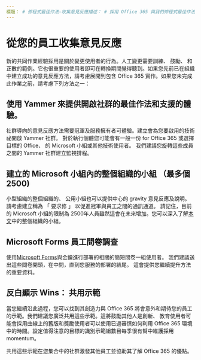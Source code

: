 ```yaml
---
標題： # 修程式最佳作法-收集意見反應描述： # 採用 Office 365 與我們修程式最佳作法作者: {github 識別碼} # karuanag ms.author: {毫秒別名} # karuanag ms.date: {@date}          # 02/01/2019 ms.topic： 快速入門 # 用法
---
```


# <a name="collect-feedback-from-your-employees"></a>從您的員工收集意見反應

新的共同作業經驗採用是關於變更使用者的行為。人工變更需要訓練、 鼓勵、 和正數的範例。它也很重要的使用者即可在轉換期間覺得聽到。如果您先前已在組織中建立成功的意見反應方法，請考慮展開到包含 Office 365 實作。如果您未完成此作業之前，請考慮下列方法之一：

## <a name="use-yammer-to-provide-an-open-community-for-best-practices-and-support-for-the-experience"></a>使用 Yammer 來提供開啟社群的最佳作法和支援的體驗。
社群導向的意見反應方法需要冠軍及服務擁有者可體驗。建立會為您要啟用的技術祕開啟 Yammer 社群。 對於執行個體您可能會有一般一份 for Office 365 或選擇目標的 Office、 的 Microsoft 小組或其他技術使用者。 我們建議您旋轉這些成員之間的 Yammer 社群建立監視排程。 

## <a name="creating-an-org-wide-team-within-microsoft-teams-up-to-2500"></a>建立的 Microsoft 小組內的整個組織的小組 （最多個 2500)
小型組織的整個組織的、 公用小組也可以提供中心的 gravity 意見反應及說明。 請考慮建立稱為 「 要求修 」 以促進冠軍與員工之間的通訊通道。 請記住，目前的 Microsoft 小組的限制為 2500年人員雖然這會在未來增加。您可以深入了解[本文](https://docs.microsoft.com/en-us/microsoftteams/create-an-org-wide-team)中的整個組織的小組。 

## <a name="microsoft-forms-for-employee-surveys"></a>Microsoft Forms 員工問卷調查

使用[Microsoft Forms](https://support.office.com/en-us/forms)與金鑰進行部署的相關的簡短問卷一組使用者。 我們建議送出這些問卷開頭，在中間，直到您服務的部署的結尾。 這會提供您繼續提升方法的重要資料。  

## <a name="highlight-the-wins-share-showcases"></a>反白顯示 Wins： 共用示範
當您繼續沿此過程，您可以找到其創造力與 Office 365 將會意外和期待您的員工的示範。我們建議您廣泛共用這些示範。這將鼓勵其他人是創新、 教育使用者可能會採用曲線上的舊版和獎勵使用者可以使用已過審慎如何利用 Office 365 環境中的時間。設定值得注意的目標的識別示範組數目每季很有幫中維護採用 momentum。

共用這些示範在您集合中的社群激發其他員工並協助其了解 Office 365 的優點。  